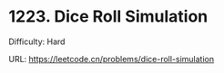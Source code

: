 # 1223. Dice Roll Simulation

Difficulty: Hard

URL: https://leetcode.cn/problems/dice-roll-simulation


